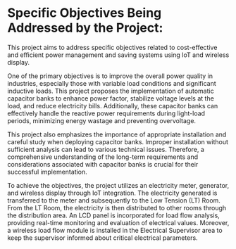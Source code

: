 # Specific Objectives Being Addressed by the Project:
This project aims to address specific objectives related to cost-effective and efficient power management and saving systems using IoT and wireless display.

One of the primary objectives is to improve the overall power quality in industries, especially those with variable load conditions and significant inductive loads. This project proposes the implementation of automatic capacitor banks to enhance power factor, stabilize voltage levels at the load, and reduce electricity bills. Additionally, these capacitor banks can effectively handle the reactive power requirements during light-load periods, minimizing energy wastage and preventing overvoltage.

This project also emphasizes the importance of appropriate installation and careful study when deploying capacitor banks. Improper installation without sufficient analysis can lead to various technical issues. Therefore, a comprehensive understanding of the long-term requirements and considerations associated with capacitor banks is crucial for their successful implementation.

To achieve the objectives, the project utilizes an electricity meter, generator, and wireless display through IoT integration. The electricity generated is transferred to the meter and subsequently to the Low Tension (LT) Room. From the LT Room, the electricity is then distributed to other rooms through the distribution area. An LCD panel is incorporated for load flow analysis, providing real-time monitoring and evaluation of electrical values. Moreover, a wireless load flow module is installed in the Electrical Supervisor area to keep the supervisor informed about critical electrical parameters.
